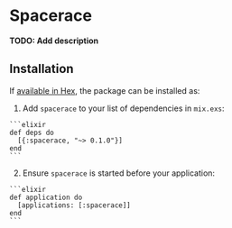 # Spacerace

**TODO: Add description**

## Installation

If [available in Hex](https://hex.pm/docs/publish), the package can be installed as:

  1. Add `spacerace` to your list of dependencies in `mix.exs`:

    ```elixir
    def deps do
      [{:spacerace, "~> 0.1.0"}]
    end
    ```

  2. Ensure `spacerace` is started before your application:

    ```elixir
    def application do
      [applications: [:spacerace]]
    end
    ```
